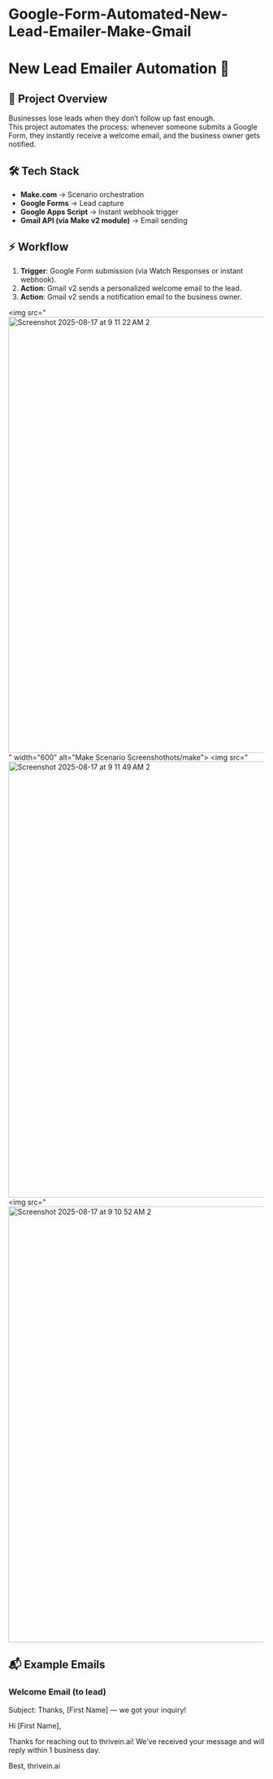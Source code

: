 # Google-Form-Automated-New-Lead-Emailer-Make-Gmail
# New Lead Emailer Automation 🚀

## 📌 Project Overview
Businesses lose leads when they don’t follow up fast enough.  
This project automates the process: whenever someone submits a Google Form, they instantly receive a welcome email, and the business owner gets notified.

## 🛠️ Tech Stack
- **Make.com** → Scenario orchestration  
- **Google Forms** → Lead capture  
- **Google Apps Script** → Instant webhook trigger  
- **Gmail API (via Make v2 module)** → Email sending  

## ⚡ Workflow
1. **Trigger**: Google Form submission (via Watch Responses or instant webhook).  
2. **Action**: Gmail v2 sends a personalized welcome email to the lead.  
3. **Action**: Gmail v2 sends a notification email to the business owner.  

<img src="<img width="1418" height="857" alt="Screenshot 2025-08-17 at 9 11 22 AM 2" src="https://github.com/user-attachments/assets/e1ef68eb-972a-4033-8df5-31cc7841b7c0" />
" width="600" alt="Make Scenario Screenshothots/make">
<img src="<img width="1418" height="857" alt="Screenshot 2025-08-17 at 9 11 49 AM 2" src="https://github.com/user-attachments/assets/61b72399-4a0c-46c2-876d-7d945b9f66e5" />
<img src="<img width="1418" height="857" alt="Screenshot 2025-08-17 at 9 10 52 AM 2" src="https://github.com/user-attachments/assets/a465dc6d-b9e5-487c-ad0c-f144c56ea8b8" />



## 📬 Example Emails
### Welcome Email (to lead)
Subject: Thanks, [First Name] — we got your inquiry!

Hi [First Name],

Thanks for reaching out to thrivein.ai! We’ve received your message and will reply within 1 business day.

Best,
thrivein.ai
